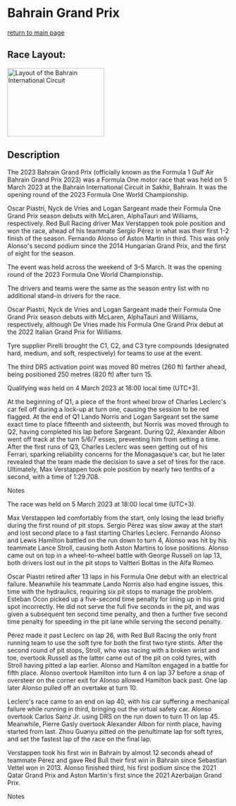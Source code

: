 # Bahrain Grand Prix

[return to main page](./index.md)

## Race Layout: 

 <img alt="Layout of the Bahrain International Circuit" class="mw-file-element" data-file-height="899" data-file-width="1274" decoding="async" height="155" src="//upload.wikimedia.org/wikipedia/commons/thumb/2/29/Bahrain_International_Circuit--Grand_Prix_Layout.svg/220px-Bahrain_International_Circuit--Grand_Prix_Layout.svg.png" srcset="//upload.wikimedia.org/wikipedia/commons/thumb/2/29/Bahrain_International_Circuit--Grand_Prix_Layout.svg/330px-Bahrain_International_Circuit--Grand_Prix_Layout.svg.png 1.5x, //upload.wikimedia.org/wikipedia/commons/thumb/2/29/Bahrain_International_Circuit--Grand_Prix_Layout.svg/440px-Bahrain_International_Circuit--Grand_Prix_Layout.svg.png 2x" width="220"/>

## Description

 

The 2023 Bahrain Grand Prix (officially known as the Formula 1 Gulf Air Bahrain Grand Prix 2023) was a Formula One motor race that was held on 5 March 2023 at the Bahrain International Circuit in Sakhir, Bahrain. It was the opening round of the 2023 Formula One World Championship. 

Oscar Piastri, Nyck de Vries and Logan Sargeant made their Formula One Grand Prix season debuts with McLaren, AlphaTauri and Williams, respectively. Red Bull Racing driver Max Verstappen took pole position and won the race, ahead of his teammate Sergio Pérez in what was their first 1-2 finish of the season. Fernando Alonso of Aston Martin in third. This was only Alonso's second podium since the 2014 Hungarian Grand Prix, and the first of eight for the season. 

The event was held across the weekend of 3–5 March. It was the opening round of the 2023 Formula One World Championship. 

The drivers and teams were the same as the season entry list with no additional stand-in drivers for the race. 

Oscar Piastri, Nyck de Vries and Logan Sargeant made their Formula One Grand Prix season debuts with McLaren, AlphaTauri and Williams, respectively, although De Vries made his Formula One Grand Prix debut at the 2022 Italian Grand Prix for Williams. 

Tyre supplier Pirelli brought the C1, C2, and C3 tyre compounds (designated hard, medium, and soft, respectively) for teams to use at the event. 

The third DRS activation point was moved 80 metres (260 ft) farther ahead, being positioned 250 metres (820 ft) after turn 15. 

Qualifying was held on 4 March 2023 at 18:00 local time (UTC+3). 

At the beginning of Q1, a piece of the front wheel brow of Charles Leclerc's car fell off during a lock-up at turn one, causing the session to be red flagged. At the end of Q1 Lando Norris and Logan Sargeant set the same exact time to place fifteenth and sixteenth, but Norris was moved through to Q2, having completed his lap before Sargeant. During Q2, Alexander Albon went off track at the turn 5/6/7 esses, preventing him from setting a time. After the first runs of Q3, Charles Leclerc was seen getting out of his Ferrari, sparking reliability concerns for the Monagasque's car, but he later revealed that the team made the decision to save a set of tires for the race. Ultimately, Max Verstappen took pole position by nearly two tenths of a second, with a time of 1:29.708. 

Notes 

The race was held on 5 March 2023 at 18:00 local time (UTC+3). 

Max Verstappen led comfortably from the start, only losing the lead briefly during the first round of pit stops. Sergio Pérez was slow away at the start and lost second place to a fast starting Charles Leclerc. Fernando Alonso and Lewis Hamilton battled on the run down to turn 4, Alonso was hit by his teammate Lance Stroll, causing both Aston Martins to lose positions. Alonso came out on top in a wheel-to-wheel battle with George Russell on lap 13, both drivers lost out in the pit stops to Valtteri Bottas in the Alfa Romeo. 

Oscar Piastri retired after 13 laps in his Formula One debut with an electrical failure. Meanwhile his teammate Lando Norris also had engine issues, this time with the hydraulics, requiring six pit stops to manage the problem. Esteban Ocon picked up a five-second time penalty for lining up in his grid spot incorrectly. He did not serve the full five seconds in the pit, and was given a subsequent ten second time penalty, and then a further five second time penalty for speeding in the pit lane while serving the second penalty. 

Pérez made it past Leclerc on lap 26, with Red Bull Racing the only front running team to use the soft tyre for both the first two tyre stints. After the second round of pit stops, Stroll, who was racing with a broken wrist and toe, overtook Russell as the latter came out of the pit on cold tyres, with Stroll having pitted a lap earlier. Alonso and Hamilton engaged in a battle for fifth place. Alonso overtook Hamilton into turn 4 on lap 37 before a snap of oversteer on the corner exit for Alonso allowed Hamilton back past. One lap later Alonso pulled off an overtake at turn 10. 

Leclerc's race came to an end on lap 40, with his car suffering a mechanical failure while running in third, bringing out the virtual safety car. Alonso overtook Carlos Sainz Jr. using DRS on the run down to turn 11 on lap 45. Meanwhile, Pierre Gasly overtook Alexander Albon for ninth place, having started from last. Zhou Guanyu pitted on the penultimate lap for soft tyres, and set the fastest lap of the race on the final lap. 

Verstappen took his first win in Bahrain by almost 12 seconds ahead of teammate Pérez and gave Red Bull their first win in Bahrain since Sebastian Vettel won in 2013. Alonso finished third, his first podium since the 2021 Qatar Grand Prix and Aston Martin's first since the 2021 Azerbaijan Grand Prix. 

Notes 

 


